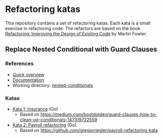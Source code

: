 # Refactoring katas

This repository contains a set of refactoring katas. Each kata is a small exercise in refactoring code.
The refactors are based on the book [Refactoring: Improving the Design of Existing Code](https://martinfowler.com/books/refactoring.html) by Martin Fowler.

## Replace Nested Conditional with Guard Clauses

### References

* [Quick overview](https://refactoring.com/catalog/replaceNestedConditionalWithGuardClauses.html)
* [Documentation](https://refactoring.guru/replace-nested-conditional-with-guard-clauses)
* Working directory: [nested-conditionals](nested-conditionals)

### Katas

* [Kata 1: Insurance](nested-conditionals/kata1) (Go)
    * Based on https://medium.com/bootdotdev/guard-clauses-how-to-clean-up-conditionals-147319722559
* [Kata 2: Payroll refactoring](nested-conditionals/kata2) (Go).
    * Based on https://github.com/gregorriegler/payroll-refactoring-kata
